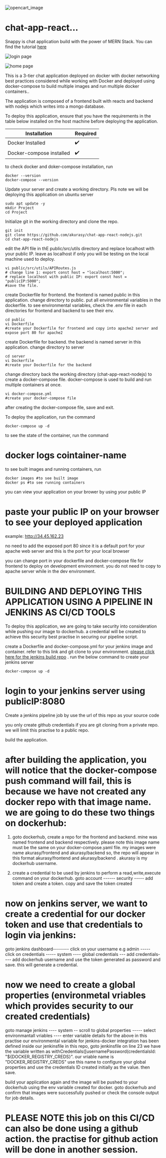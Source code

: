 
![opencart_image](./images/opencart.png)

# chat-app-react...

Snappy is chat application build with the power of MERN Stack. You can find the tutorial [here](https://www.youtube.com/watch?v=otaQKODEUFs)


![login page](./images/snappy_login.png)

![home page](./images/snappy.png)


This is a 3-tier chat application deployed on docker with docker networking best practices considered while working
with Docker and deployed using docker-compose to  build multiple images and run multiple docker containers..

The application is composed of a frontend built with reacts and backend with nodejs which writes into a mongo database.

To deploy this application, ensure that you have the requirements in the table below installed on the host machine before deploying the application.


|Installation|Required |
| ------------- | ------------- |
| Docker Installed  | :heavy_check_mark:  |
| Docker-compose installed | :heavy_check_mark:  |

to check docker and doker-compose installation, run 

```
docker --version
docker-compose --version

```

Update your server and create a working directory. Pls note we will be deploying this application on ubuntu server


```
sudo apt update -y
mkdir Project
cd Project
```

Initialize git in the working directory and clone the repo.

```
git init
git clone https://github.com/akurasy/chat-app-react-nodejs.git
cd chat-app-react-nodejs
```

edit the API file in thE public/src/utils directory and replace localhost with your public IP. leave as localhost if only you will be testing on the
local machine used to deploy. 

```
vi public/src/utils/APIRoutes.js
# change line 1: export const host = "localhost:5000";
# replace localhost with public IP: export const host = "publicIP:5000";
#save the file.

```

create Dockerfile for frontend. the frontend is named public in this application. change directory to public.
put all environmental variables in the dockerfile. 
to see environmental variables, check the .env file in each directories for frontend and backend to see their env.

```
cd public
vi Dockerfile
#create your Dockerfile for frontend and copy into apache2 server and expose port 80 for apache2

```
create Dockerfile for backend. the backend is named server in this application. change directory to server

```
cd server
vi Dockerfile
#create your Dockerfile for the backend

```

change directory back the working directory (chat-app-react-nodejs) to create a docker-compose file.
docker-compose is used to build and run multiple containers at once.

```
vi docker-compose.yml
#create your docker-compose file

```
after creating the docker-compose file, save and exit.

To deploy the application, run the command

```
docker-compose up -d

```

to see the state of the container, run the command
# docker logs cointainer-name

to see built images and running containers, run 

```
docker images #to see built image
docker ps #to see running containers

```
you can view your application on your brower by using your public IP

# paste your public IP on your browser to see your deployed application
example: http://34.45.162.23

no need to add the exposed port 80 since it is a default port for your apache web server and this is the port for your local browser

you can change port in your dockerfile and docker-compose file for frontend to deploy on development environment.
you do not need to copy to apache server while in the dev environment.


# BUILDING AND DEPLOYING THIS APPLICATION USING A PIPELINE IN JENKINS AS CI/CD TOOLS

To deploy this application, we are going to take security into consideration while pushing our image to dockerhub. a credential will be created to achieve this security best practise in securing our pipeline script. 

create a Dockerfile and docker-compose.yml for your jenkins image and container. 
refer to this link and git clone to your environment. [please click here for the jenkins build repo](https://github.com/akurasy/jenkins-build.git) . run the below command to create your jenkins server

```
docker-compose up -d
```

# login to your jenkins server using publicIP:8080

Create a jenkins pipeline job by use the url of this repo as your source code

you only create github credentials if you are git cloning from a private repo. we will limit this practise to a public repo.

build the application. 

# after building the application, you will notice that the docker-compose push command will fail, this is because we have not created any docker repo with that image name. we are going to do these two things on dockerhub:

  1. goto dockerhub, create a repo for the frontend and backend. mine was named frontend and backend respectively. please note this           image name must be the same on your docker-compose.yaml file. my images were name akurasy/frontend and akurasy/backend
     so, the repo will appear in this format akurasy/frontend and akurasy/backend . akurasy is my dockerhub username.
     
  2. create a credential to be used by jenkins to perform a read,write,execute command on your dockerhub.
     goto account ------ security ----- add token and create a token. copy and save the token created


# now on jenkins server, we want to create a credential for our docker token and use that credentials to login via jenkins:

goto jenkins dashboard-------- click on your username e.g admin ----- click on credentials ----- system ---- global credentials --- add credentials---- add dockerhub username and use the token generated as password and save. this will generate a credential. 

# now we need to create a global properties (environmetal vriables which provides security to our created credentials)
goto manage jenkins ---- system -- scroll to global properties ----- select environmantall vriables ---- enter variable details
for the above in this practise our environmental variable for jenkins-docker integration has been defined inside our jenkinsfile in this repo, goto jenkinsfile on line 23 we have the variable written as   withCredentials([usernamePassword(credentialsId: "${DOCKER_REGISTRY_CREDS}". our vriable name is "DOCKER_REGISTRY_CREDS"
use this name to configure your global properties and use the credentials ID created initially as the value. then save.

build your application again and the image will be pushed to your dockerhub using the env variable created for docker.
goto dockerhub and confirm that images were successfully pushed or check the console output for job details. 

# PLEASE NOTE this job on this CI/CD can also be done using a github action. the practise for github action will be done in another session. 
